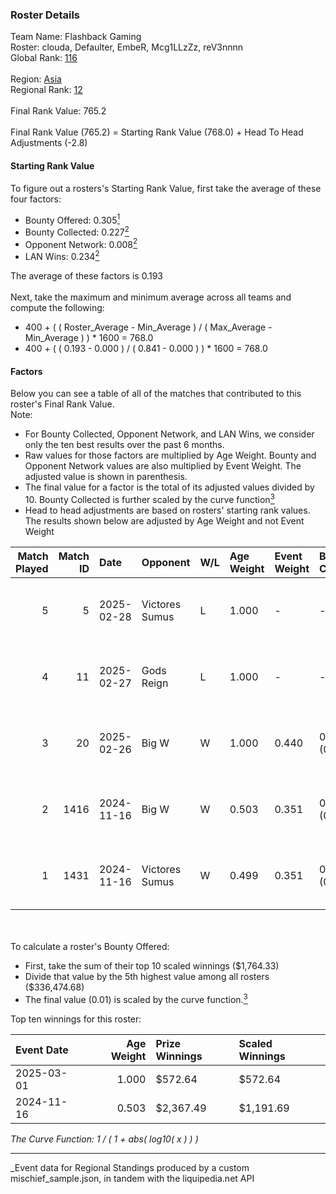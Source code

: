 ### Roster Details<br />
Team Name: Flashback Gaming<br />
Roster: clouda, Defaulter, EmbeR, Mcg1LLzZz, reV3nnnn<br />
Global Rank: [116](../../standings_global_2025_03_01.md)<br />
<br />
Region: [Asia]( ../../standings_asia_2025_03_01.md)<br />
Regional Rank: [12]( ../../standings_asia_2025_03_01.md)<br />
<br />
Final Rank Value:  765.2<br />
<br />
Final Rank Value (765.2) = Starting Rank Value (768.0) + Head To Head Adjustments (-2.8)<br />

#### Starting Rank Value<br />
To figure out a rosters's Starting Rank Value, first take the average of these four factors:<br />
- Bounty Offered: 0.305[<sup>1</sup>](#table2)
- Bounty Collected: 0.227[<sup>2</sup>](#table1)
- Opponent Network: 0.008[<sup>2</sup>](#table1)
- LAN Wins: 0.234[<sup>2</sup>](#table1)

The average of these factors is 0.193<br />
<br />
Next, take the maximum and minimum average across all teams and compute the following:<br />
- 400 + ( ( Roster_Average - Min_Average ) / ( Max_Average - Min_Average ) ) * 1600 = 768.0
- 400 + ( ( 0.193 - 0.000 ) / ( 0.841 - 0.000 ) ) * 1600 = 768.0


#### Factors<br />
Below you can see a table of all of the matches that contributed to this roster's Final Rank Value.<br />
Note:<br />

- For Bounty Collected, Opponent Network, and LAN Wins, we consider only the ten best results over the past 6 months.
- Raw values for those factors are multiplied by Age Weight. Bounty and Opponent Network values are also multiplied by Event Weight. The adjusted value is shown in parenthesis.
- The final value for a factor is the total of its adjusted values divided by 10. Bounty Collected is further scaled by the curve function[<sup>3</sup>](#curveFunction)
- Head to head adjustments are based on rosters' starting rank values. The results shown below are adjusted by Age Weight and not Event Weight
<span id="table1"></span><br />


| Match Played | Match ID | Date       | Opponent       | W/L | Age Weight | Event Weight | Bounty Collected | Opponent Network | LAN Wins  | H2H Adj. | Roster                                             |
| -: | -: | :- | :- | :- | :- | :- | :- | :- | :- | -: | :- |
|            5 |        5 | 2025-02-28 | Victores Sumus | L   | 1.000      | -            | -                | -                | -         |   -16.23 | clouda, Defaulter, EmbeR, Mcg1LLzZz, reV3nnnn      |
|            4 |       11 | 2025-02-27 | Gods Reign     | L   | 1.000      | -            | -                | -                | -         |   -11.85 | clouda, Defaulter, EmbeR, Mcg1LLzZz, reV3nnnn      |
|            3 |       20 | 2025-02-26 | Big W          | W   | 1.000      | 0.440        | 0.005 (0.002)    | 0.093 (0.041)    | 1 (1.000) |    11.45 | clouda, Defaulter, EmbeR, Mcg1LLzZz, reV3nnnn      |
|            2 |     1416 | 2024-11-16 | Big W          | W   | 0.503      | 0.351        | 0.005 (0.001)    | 0.093 (0.016)    | 1 (0.503) |     6.11 | clouda, Defaulter, DiceDealer, Mcg1LLzZz, reV3nnnn |
|            1 |     1431 | 2024-11-16 | Victores Sumus | W   | 0.499      | 0.351        | 0.005 (0.001)    | 0.120 (0.021)    | 1 (0.499) |     7.74 | clouda, Defaulter, DiceDealer, Mcg1LLzZz, reV3nnnn |

<br />
<span id="table2"></span><br />
To calculate a roster's Bounty Offered:<br />

- First, take the sum of their top 10 scaled winnings ($1,764.33)
- Divide that value by the 5th highest value among all rosters ($336,474.68)
- The final value (0.01) is scaled by the curve function.[<sup>3</sup>](#curveFunction)

Top ten winnings for this roster:<br />

| Event Date | Age Weight | Prize Winnings | Scaled Winnings |
| :- | -: | :- | :- |
| 2025-03-01 |      1.000 | $572.64        | $572.64         |
| 2024-11-16 |      0.503 | $2,367.49      | $1,191.69       |


<span id="curveFunction"></span>_The Curve Function: 1 / ( 1 + abs( log10( x ) ) )_<br />

---
_Event data for Regional Standings produced by a custom mischief_sample.json, in tandem with the liquipedia.net API<br />

